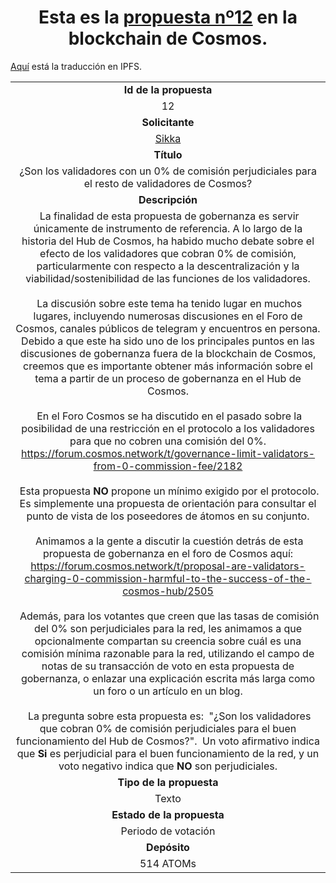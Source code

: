 <h1 align="center"> Esta es la <a href="https://cosmos.bigdipper.live/proposals/12">propuesta nº12</a> en la blockchain de Cosmos.</h1>

<p><a href="https://ipfs.io/ipfs/QmQ6641mMx9QEcj9W4w877KbyPgwzK1ZCcyk7WWhToQust">Aquí</a> está la traducción en IPFS.</p>

<table align="center">
    <tr align="center">
        <td><b>Id de la propuesta</b></td>
    </tr>
    <tr align="center">
        <td>12</td>
    </tr>
    <tr align="center">
        <td><b>Solicitante</b></td>
    </tr>
    <tr align="center">
        <td><a href="https://cosmos.bigdipper.live/validator/679B89785973BE94D4FDF8B66F84A929932E91C5">Sikka</a></td>
    </tr>
    <tr align="center">
        <td><b>Título</b></td>
    </tr>
    <tr align="center">
        <td>¿Son los validadores con un 0% de comisión perjudiciales para el resto de validadores de Cosmos?</td>
    </tr>
    <tr align="center">
        <td> <b>Descripción</b></td>
    </tr>
    <tr>
        <td align="center">
            &nbsp;La finalidad de esta propuesta de gobernanza es servir únicamente de instrumento de referencia. A lo largo 
            de la historia del Hub de Cosmos, ha habido mucho debate sobre el efecto de los validadores que cobran 0% de 
            comisión, particularmente con respecto a la descentralización y la viabilidad/sostenibilidad de las funciones 
            de los validadores.
            <br>
            <br>
            &nbsp;La discusión sobre este tema ha tenido lugar en muchos lugares, incluyendo numerosas discusiones en el Foro  de Cosmos, 
            canales públicos de telegram y encuentros en persona. Debido a que este ha sido uno de los principales puntos en las 
            discusiones de gobernanza fuera de la blockchain de Cosmos, creemos que es importante obtener más información sobre 
            el tema a partir de un proceso de gobernanza en el Hub de Cosmos.
            <br>
            <br>
            &nbsp;En el Foro Cosmos se ha discutido en el pasado sobre la posibilidad de una restricción en el protocolo a los 
            validadores para que no cobren una comisión del 0%.
            <br> 
            <a href="https://forum.cosmos.network/t/governance-limit-validators-from-0-commission-fee/2182">
                https://forum.cosmos.network/t/governance-limit-validators-from-0-commission-fee/2182</a>
            <br>
            <br>
            &nbsp;Esta propuesta <b>NO</b> propone un mínimo exigido por el protocolo. Es simplemente una propuesta de orientación para
            consultar el punto de vista de los poseedores de átomos en su conjunto.
            <br>
            <br>
            &nbsp;Animamos a la gente a discutir la cuestión detrás de esta propuesta de gobernanza en el foro de Cosmos aquí:
            <br>
            <a href="https://forum.cosmos.network/t/proposal-are-validators-charging-0-commission-harmful-to-the-success-of-the-cosmos-hub/2505">
                https://forum.cosmos.network/t/proposal-are-validators-charging-0-commission-harmful-to-the-success-of-the-cosmos-hub/2505
            </a>
            <br>
            <br>
            &nbsp;Además, para los votantes que creen que las tasas de comisión del 0% son perjudiciales para la red, les animamos a que opcionalmente 
            compartan su creencia sobre cuál es una comisión mínima razonable para la red, utilizando el campo de notas de su transacción de voto 
            en esta propuesta de gobernanza, o enlazar una explicación escrita más larga como un foro o un artículo en un blog.
            <br>
            <br>
            &nbsp;La pregunta sobre esta propuesta es: &nbsp;"¿Son los validadores que cobran 0% de comisión perjudiciales para el buen funcionamiento del Hub de Cosmos?".
             &nbsp;Un voto afirmativo indica que <b>Si</b> es perjudicial para el buen funcionamiento de la red, y un voto negativo indica que <b>NO</b> son perjudiciales.
        </td>
    </tr>
    <tr align="center">
        <td><b>Tipo de la propuesta</b></td>
    </tr>
    <tr align="center">
        <td>Texto</td>
    </tr>
    <tr align="center">
        <td><b>Estado de la propuesta</b></td>
    </tr>
    <tr align="center">
        <td>Periodo de votación</td>
    </tr>
    <tr align="center">
        <td><b>Depósito</b></td>
    </tr>
    <tr align="center">
        <td>514 ATOMs</td>
    </tr>
</table>
